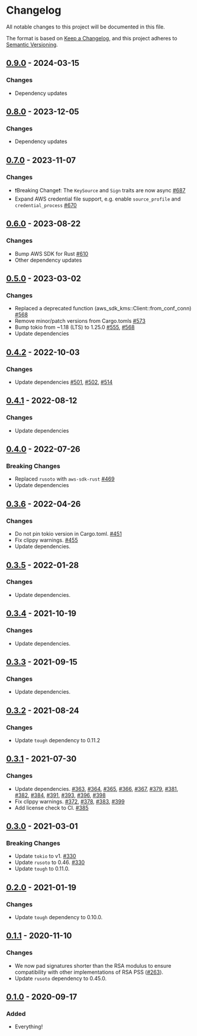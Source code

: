 # Changelog
All notable changes to this project will be documented in this file.

The format is based on [Keep a Changelog](https://keepachangelog.com/en/1.0.0/),
and this project adheres to [Semantic Versioning](https://semver.org/spec/v2.0.0.html).

## [0.9.0] - 2024-03-15

### Changes
- Dependency updates

## [0.8.0] - 2023-12-05

### Changes
- Dependency updates

## [0.7.0] - 2023-11-07

### Changes
- ❗Breaking Change❗: The `KeySource` and `Sign` traits are now async [#687]
- Expand AWS credential file support, e.g. enable `source_profile` and `credential_process` [#670]

[#670]: https://github.com/awslabs/tough/pull/670
[#687]: https://github.com/awslabs/tough/pull/687

## [0.6.0] - 2023-08-22
### Changes
- Bump AWS SDK for Rust [#610]
- Other dependency updates

[#610]: https://github.com/awslabs/tough/pull/610

## [0.5.0] - 2023-03-02
### Changes
- Replaced a deprecated function (aws_sdk_kms::Client::from_conf_conn) [#568]
- Remove minor/patch versions from Cargo.tomls [#573]
- Bump tokio from ~1.18 (LTS) to 1.25.0 [#555], [#568]
- Update dependencies

[#555]: https://github.com/awslabs/tough/pull/555
[#568]: https://github.com/awslabs/tough/pull/568
[#573]: https://github.com/awslabs/tough/pull/573

## [0.4.2] - 2022-10-03
### Changes
- Update dependencies [#501], [#502], [#514]

[#501]: https://github.com/awslabs/tough/pull/501
[#502]: https://github.com/awslabs/tough/pull/502
[#514]: https://github.com/awslabs/tough/pull/514

## [0.4.1] - 2022-08-12
### Changes
- Update dependencies

## [0.4.0] - 2022-07-26
### Breaking Changes
- Replaced `rusoto` with `aws-sdk-rust` [#469]
- Update dependencies

[#469]: https://github.com/awslabs/tough/pull/469

## [0.3.6] - 2022-04-26
### Changes
- Do not pin tokio version in Cargo.toml. [#451]
- Fix clippy warnings. [#455]
- Update dependencies.

[#451]: https://github.com/awslabs/tough/pull/451
[#455]: https://github.com/awslabs/tough/pull/455

## [0.3.5] - 2022-01-28
### Changes
- Update dependencies.

## [0.3.4] - 2021-10-19
### Changes
- Update dependencies.

## [0.3.3] - 2021-09-15
### Changes
- Update dependencies.

## [0.3.2] - 2021-08-24
### Changes
- Update `tough` dependency to 0.11.2

## [0.3.1] - 2021-07-30
### Changes
- Update dependencies.  [#363], [#364], [#365], [#366], [#367], [#379], [#381], [#382], [#384], [#391], [#393], [#396], [#398]
- Fix clippy warnings.  [#372], [#378], [#383], [#399]
- Add license check to CI.  [#385]

[#363]: https://github.com/awslabs/tough/pull/363
[#364]: https://github.com/awslabs/tough/pull/364
[#365]: https://github.com/awslabs/tough/pull/365
[#366]: https://github.com/awslabs/tough/pull/366
[#367]: https://github.com/awslabs/tough/pull/367
[#372]: https://github.com/awslabs/tough/pull/372
[#378]: https://github.com/awslabs/tough/pull/378
[#379]: https://github.com/awslabs/tough/pull/379
[#381]: https://github.com/awslabs/tough/pull/381
[#382]: https://github.com/awslabs/tough/pull/382
[#383]: https://github.com/awslabs/tough/pull/383
[#384]: https://github.com/awslabs/tough/pull/384
[#385]: https://github.com/awslabs/tough/pull/385
[#391]: https://github.com/awslabs/tough/pull/391
[#393]: https://github.com/awslabs/tough/pull/393
[#396]: https://github.com/awslabs/tough/pull/396
[#398]: https://github.com/awslabs/tough/pull/398
[#399]: https://github.com/awslabs/tough/pull/399

## [0.3.0] - 2021-03-01
### Breaking Changes
- Update `tokio` to v1. [#330]
- Update `rusoto` to 0.46. [#330]
- Update `tough` to 0.11.0.

[#330]: https://github.com/awslabs/tough/pull/330

## [0.2.0] - 2021-01-19
### Changes
- Update `tough` dependency to 0.10.0.

## [0.1.1] - 2020-11-10
### Changes
- We now pad signatures shorter than the RSA modulus to ensure compatibility with other implementations of RSA PSS ([#263]).
- Update `rusoto` dependency to 0.45.0.

[#263]: https://github.com/awslabs/tough/pull/263

## [0.1.0] - 2020-09-17
### Added
- Everything!

[Unreleased]: https://github.com/awslabs/tough/compare/tough-kms-v0.9.0...develop
[0.9.0]: https://github.com/awslabs/tough/compare/tough-kms-v0.8.0...tough-kms-v0.9.0
[0.8.0]: https://github.com/awslabs/tough/compare/tough-kms-v0.7.0...tough-kms-v0.8.0
[0.7.0]: https://github.com/awslabs/tough/compare/tough-kms-v0.6.0...tough-kms-v0.7.0
[0.6.0]: https://github.com/awslabs/tough/compare/tough-kms-v0.5.0...tough-kms-v0.6.0
[0.5.0]: https://github.com/awslabs/tough/compare/tough-kms-v0.4.2...tough-kms-v0.5.0
[0.4.2]: https://github.com/awslabs/tough/compare/tough-kms-v0.4.1...tough-kms-v0.4.2
[0.4.1]: https://github.com/awslabs/tough/compare/tough-kms-v0.4.0...tough-kms-v0.4.1
[0.4.0]: https://github.com/awslabs/tough/compare/tough-kms-v0.3.6...tough-kms-v0.4.0
[0.3.6]: https://github.com/awslabs/tough/compare/tough-kms-v0.3.5...tough-kms-v0.3.6
[0.3.5]: https://github.com/awslabs/tough/compare/tough-kms-v0.3.4...tough-kms-v0.3.5
[0.3.4]: https://github.com/awslabs/tough/compare/tough-kms-v0.3.3...tough-kms-v0.3.4
[0.3.3]: https://github.com/awslabs/tough/compare/tough-kms-v0.3.2...tough-kms-v0.3.3
[0.3.2]: https://github.com/awslabs/tough/compare/tough-kms-v0.3.1...tough-kms-v0.3.2
[0.3.1]: https://github.com/awslabs/tough/compare/tough-kms-v0.3.0...tough-kms-v0.3.1
[0.3.0]: https://github.com/awslabs/tough/compare/tough-kms-v0.2.0...tough-kms-v0.3.0
[0.2.0]: https://github.com/awslabs/tough/compare/tough-kms-v0.1.1...tough-kms-v0.2.0
[0.1.1]: https://github.com/awslabs/tough/compare/tough-kms-v0.1.0...tough-kms-v0.1.1
[0.1.0]: https://github.com/awslabs/tough/releases/tag/tough-kms-v0.1.0
